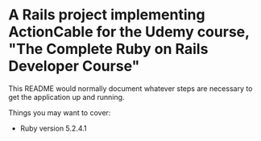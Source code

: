 # A Rails project implementing ActionCable for the Udemy course, "The Complete Ruby on Rails Developer Course"

This README would normally document whatever steps are necessary to get the
application up and running.

Things you may want to cover:

* Ruby version
5.2.4.1

